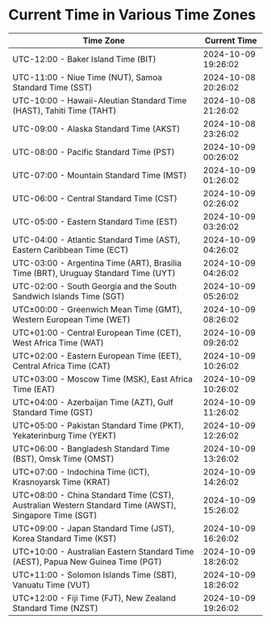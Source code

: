 # Current Time in Various Time Zones

| Time Zone | Current Time |
|-----------|--------------|
| UTC-12:00 - Baker Island Time (BIT) | 2024-10-09 19:26:02 |
| UTC-11:00 - Niue Time (NUT), Samoa Standard Time (SST) | 2024-10-08 20:26:02 |
| UTC-10:00 - Hawaii-Aleutian Standard Time (HAST), Tahiti Time (TAHT) | 2024-10-08 21:26:02 |
| UTC-09:00 - Alaska Standard Time (AKST) | 2024-10-08 23:26:02 |
| UTC-08:00 - Pacific Standard Time (PST) | 2024-10-09 00:26:02 |
| UTC-07:00 - Mountain Standard Time (MST) | 2024-10-09 01:26:02 |
| UTC-06:00 - Central Standard Time (CST) | 2024-10-09 02:26:02 |
| UTC-05:00 - Eastern Standard Time (EST) | 2024-10-09 03:26:02 |
| UTC-04:00 - Atlantic Standard Time (AST), Eastern Caribbean Time (ECT) | 2024-10-09 04:26:02 |
| UTC-03:00 - Argentina Time (ART), Brasília Time (BRT), Uruguay Standard Time (UYT) | 2024-10-09 04:26:02 |
| UTC-02:00 - South Georgia and the South Sandwich Islands Time (SGT) | 2024-10-09 05:26:02 |
| UTC±00:00 - Greenwich Mean Time (GMT), Western European Time (WET) | 2024-10-09 08:26:02 |
| UTC+01:00 - Central European Time (CET), West Africa Time (WAT) | 2024-10-09 09:26:02 |
| UTC+02:00 - Eastern European Time (EET), Central Africa Time (CAT) | 2024-10-09 10:26:02 |
| UTC+03:00 - Moscow Time (MSK), East Africa Time (EAT) | 2024-10-09 10:26:02 |
| UTC+04:00 - Azerbaijan Time (AZT), Gulf Standard Time (GST) | 2024-10-09 11:26:02 |
| UTC+05:00 - Pakistan Standard Time (PKT), Yekaterinburg Time (YEKT) | 2024-10-09 12:26:02 |
| UTC+06:00 - Bangladesh Standard Time (BST), Omsk Time (OMST) | 2024-10-09 13:26:02 |
| UTC+07:00 - Indochina Time (ICT), Krasnoyarsk Time (KRAT) | 2024-10-09 14:26:02 |
| UTC+08:00 - China Standard Time (CST), Australian Western Standard Time (AWST), Singapore Time (SGT) | 2024-10-09 15:26:02 |
| UTC+09:00 - Japan Standard Time (JST), Korea Standard Time (KST) | 2024-10-09 16:26:02 |
| UTC+10:00 - Australian Eastern Standard Time (AEST), Papua New Guinea Time (PGT) | 2024-10-09 18:26:02 |
| UTC+11:00 - Solomon Islands Time (SBT), Vanuatu Time (VUT) | 2024-10-09 18:26:02 |
| UTC+12:00 - Fiji Time (FJT), New Zealand Standard Time (NZST) | 2024-10-09 19:26:02 |
